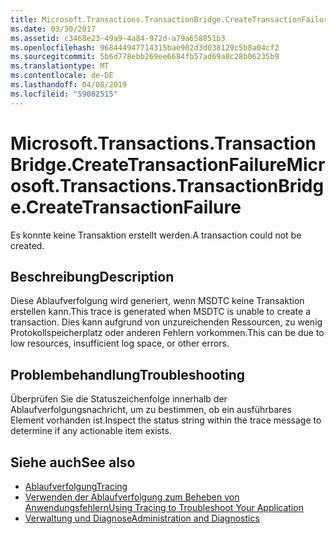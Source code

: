 ```yaml
---
title: Microsoft.Transactions.TransactionBridge.CreateTransactionFailure
ms.date: 03/30/2017
ms.assetid: c3468e23-49a9-4a84-972d-a79a658851b3
ms.openlocfilehash: 968444947714315bae902d3d038129c5b8a04cf2
ms.sourcegitcommit: 5b6d778ebb269ee6684fb57ad69a8c28b06235b9
ms.translationtype: MT
ms.contentlocale: de-DE
ms.lasthandoff: 04/08/2019
ms.locfileid: "59082515"
---
```

# <a name="microsofttransactionstransactionbridgecreatetransactionfailure"></a><span data-ttu-id="18167-102">Microsoft.Transactions.TransactionBridge.CreateTransactionFailure</span><span class="sxs-lookup"><span data-stu-id="18167-102">Microsoft.Transactions.TransactionBridge.CreateTransactionFailure</span></span>
<span data-ttu-id="18167-103">Es konnte keine Transaktion erstellt werden.</span><span class="sxs-lookup"><span data-stu-id="18167-103">A transaction could not be created.</span></span>  
  
## <a name="description"></a><span data-ttu-id="18167-104">Beschreibung</span><span class="sxs-lookup"><span data-stu-id="18167-104">Description</span></span>  
 <span data-ttu-id="18167-105">Diese Ablaufverfolgung wird generiert, wenn MSDTC keine Transaktion erstellen kann.</span><span class="sxs-lookup"><span data-stu-id="18167-105">This trace is generated when MSDTC is unable to create a transaction.</span></span> <span data-ttu-id="18167-106">Dies kann aufgrund von unzureichenden Ressourcen, zu wenig Protokollspeicherplatz oder anderen Fehlern vorkommen.</span><span class="sxs-lookup"><span data-stu-id="18167-106">This can be due to low resources, insufficient log space, or other errors.</span></span>  
  
## <a name="troubleshooting"></a><span data-ttu-id="18167-107">Problembehandlung</span><span class="sxs-lookup"><span data-stu-id="18167-107">Troubleshooting</span></span>  
 <span data-ttu-id="18167-108">Überprüfen Sie die Statuszeichenfolge innerhalb der Ablaufverfolgungsnachricht, um zu bestimmen, ob ein ausführbares Element vorhanden ist.</span><span class="sxs-lookup"><span data-stu-id="18167-108">Inspect the status string within the trace message to determine if any actionable item exists.</span></span>  
  
## <a name="see-also"></a><span data-ttu-id="18167-109">Siehe auch</span><span class="sxs-lookup"><span data-stu-id="18167-109">See also</span></span>

- [<span data-ttu-id="18167-110">Ablaufverfolgung</span><span class="sxs-lookup"><span data-stu-id="18167-110">Tracing</span></span>](../../../../../docs/framework/wcf/diagnostics/tracing/index.md)
- [<span data-ttu-id="18167-111">Verwenden der Ablaufverfolgung zum Beheben von Anwendungsfehlern</span><span class="sxs-lookup"><span data-stu-id="18167-111">Using Tracing to Troubleshoot Your Application</span></span>](../../../../../docs/framework/wcf/diagnostics/tracing/using-tracing-to-troubleshoot-your-application.md)
- [<span data-ttu-id="18167-112">Verwaltung und Diagnose</span><span class="sxs-lookup"><span data-stu-id="18167-112">Administration and Diagnostics</span></span>](../../../../../docs/framework/wcf/diagnostics/index.md)
